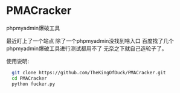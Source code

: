# PMACracker
phpmyadmin爆破工具

最近盯上了一个站点 除了一个phpmyadmin没找到啥入口 百度找了几个phpmyadmin爆破工具进行测试都用不了 无奈之下就自己造轮子了。

使用说明: 
```bash
  git clone https://github.com/TheKingOfDuck/PMACracker.git
  cd PMACracker
  python fucker.py
```


